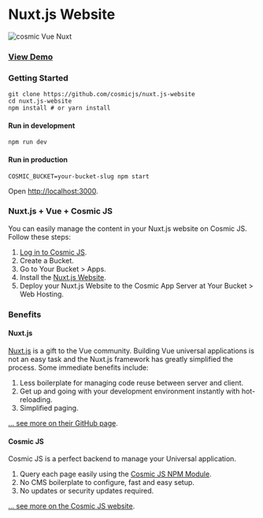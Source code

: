 # Nuxt.js Website

![cosmic Vue Nuxt](https://cloud.githubusercontent.com/assets/904724/22075187/452f04e8-ddab-11e6-897c-3e065da06306.png)

### [View Demo](https://cosmicjs.com/apps/nuxtjs-website/demo)

### Getting Started

```
git clone https://github.com/cosmicjs/nuxt.js-website
cd nuxt.js-website
npm install # or yarn install
```

#### Run in development
```
npm run dev
```

#### Run in production
```
COSMIC_BUCKET=your-bucket-slug npm start
```
Open [http://localhost:3000](http://localhost:3000).

### Nuxt.js + Vue + Cosmic JS
You can easily manage the content in your Nuxt.js website on Cosmic JS.  Follow these steps:

1. [Log in to Cosmic JS](https://cosmicjs.com).
2. Create a Bucket.
3. Go to Your Bucket > Apps.
4. Install the [Nuxt.js Website](https://cosmicjs.com/apps/nuxtjs-website).
5. Deploy your Nuxt.js Website to the Cosmic App Server at Your Bucket > Web Hosting.

### Benefits
#### Nuxt.js
[Nuxt.js](https://github.com/nuxt/nuxt.js) is a gift to the Vue community.  Building Vue universal applications is not an easy task and the Nuxt.js framework has greatly simplified the process.  Some immediate benefits include:

1. Less boilerplate for managing code reuse between server and client.
2. Get up and going with your development environment instantly with hot-reloading.
3. Simplified paging.

[... see more on their GitHub page](https://github.com/nuxt/nuxt.js).

#### Cosmic JS
Cosmic JS is a perfect backend to manage your Universal application.

1. Query each page easily using the [Cosmic JS NPM Module](https://github.com/cosmicjs/cosmicjs-node).
2. No CMS boilerplate to configure, fast and easy setup.
3. No updates or security updates required.

[... see more on the Cosmic JS website](https://cosmicjs.com).
